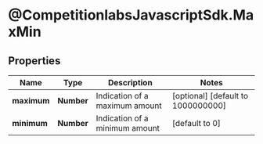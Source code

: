 # @CompetitionlabsJavascriptSdk.MaxMin

## Properties

Name | Type | Description | Notes
------------ | ------------- | ------------- | -------------
**maximum** | **Number** | Indication of a maximum amount | [optional] [default to 1000000000]
**minimum** | **Number** | Indication of a minimum amount | [default to 0]


